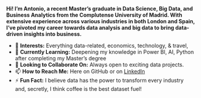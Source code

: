  **Hi! I’m Antonio, a recent Master’s graduate in Data Science, Big Data, and Business Analytics from the Complutense University of Madrid. With extensive experience across various industries in both London and Spain, I’ve pivoted my career towards data analysis and big data to bring data-driven insights into business.**

- 👀 **Interests:** Everything data-related, economics, technology, & travel,
- 🌱 **Currently Learning:** Deepening my knowledge in Power BI, AI, Python after completing my Master’s degree
- 💞️ **Looking to Collaborate On:** Always open to exciting data projects.
- 📫 **How to Reach Me:** Here on GitHub or on [LinkedIn](https://www.linkedin.com/in/antonio-gonzález-meseguer-5235a313a/) 
- ⚡ **Fun Fact:** I believe data has the power to transform every industry and, secretly, I think coffee is the best dataset fuel!


